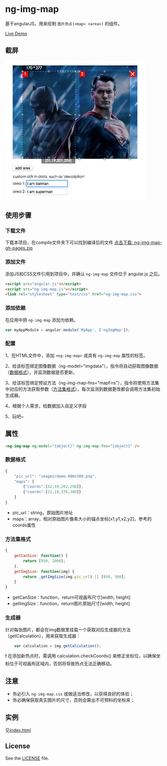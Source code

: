 # ng-img-map

基于angularJS，用来绘制 `图片热点(<map> <area>)` 的组件。

[Live Demo](http://thunf.github.io/ng-img-map)

## 截屏

![demo](/images/screenshot.png)

## 使用步骤

### 下载文件

下载本项目，在compile文件夹下可以找到编译后的文件 
[点击下载: ng-img-map-gh-pages.zip](https://github.com/Thunf/ng-img-map/archive/gh-pages.zip)

### 添加文件

添加JS和CSS文件引用到项目中，并确认 `ng-img-map` 文件位于 angular.js 之后。

```html
<script src="angular.js"></script>
<script src="ng-img-map.js"></script>
<link rel="stylesheet" type="text/css" href="ng-img-map.css">
```

### 添加依赖

在应用中把 `ng-img-map` 添加为依赖。

```js
var myAppModule = angular.module('MyApp', ['ngImgMap']);
```

### 配置

<div ng-img-map ng-img-map-fns="mapFns" ng-model="img"></div>

1、在HTML文件中，添加 `<ng-img-map>` 或具有 `ng-img-map` 属性的标签。

2、给该标签绑定图像数据（ng-model="imgdata"），指令将自动获取图像数据（[数据格式](#数据格式)），并监测数据是否更新。

3、给该标签绑定预设方法（ng-img-map-fns="mapFns"），指令将使用方法集中对应的方法获取参数（[方法集格式](#方法集格式)）。每次监测到数据更改都会调用方法集初始生成器。

4、根据个人需求，给数据加入自定义字段

5、玩吧~


## 属性

```html
<ng-img-map ng-model="{object}" ng-img-map-fns="{object}" />
```

### 数据格式

```js
{
    "pic_url": "images/demo-400x300.png",
    "maps": [
        {"coords":[32,19,202,296]},
        {"coords":[21,19,376,300]}
    ]
}
```
- pic_url：string，原始图片地址
- maps：array，相对原始图片像素大小的锚点坐标[x1,y1,x2,y2]，参考<area>的coords属性

### 方法集格式

```js
{
    getCanSize: function() {
        return [950, 1000];
    },
    getImgSize: function(img) {
        return _getImgSize(img.pic_url) || [950, 500];
    }
}
```
- getCanSize：function，return可视画布尺寸[width, height]
- getImgSize：function，return图片原始尺寸[width, height]


### 生成器

针对每张图片，都会在img数据里挂载一个获取对应生成器的方法（getCalculation），用来获取生成器：
```js
	var calculation = img.getCalculation();
```

:exclamation: 在添加新热点时，需调用 calculation.checkCoords() 来修正坐标位，以确保坐标位于可视画布区域内，否则将导致热点无法正确移动。 


## 注意

- 务必引入 `ng-img-map.css` 或做适当修改，以获得良好的体验；
- 务必确保获取真实图片的尺寸，否则会算出不可预料的坐标来；


## 实例

见[index.html](https://github.com/thunf/ng-img-map/blob/gh-pages/index.html)


## License

See the [LICENSE](https://github.com/thunf/ng-img-map/blob/gh-pages/LICENSE) file.
